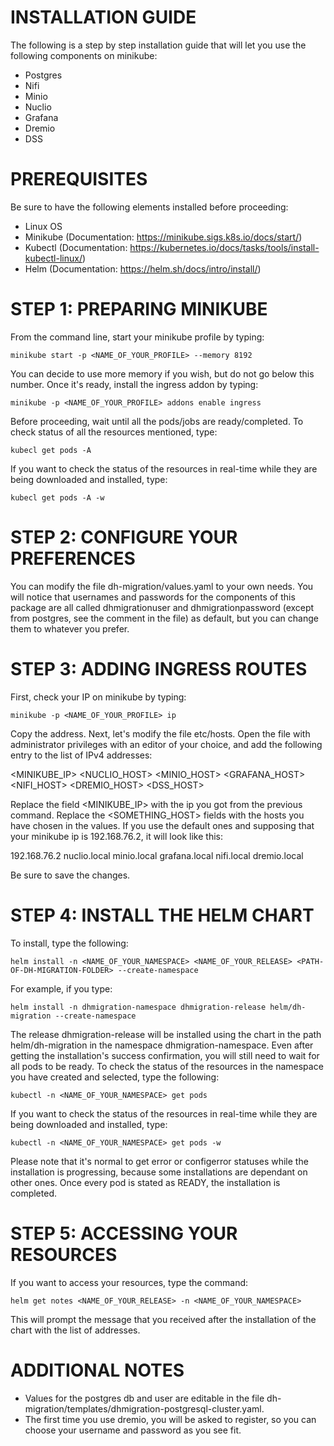 # INSTALLATION GUIDE
The following is a step by step installation guide that will let you use the following components on minikube:
-   Postgres
-   Nifi
-   Minio
-   Nuclio
-   Grafana
-   Dremio
-   DSS

# PREREQUISITES
Be sure to have the following elements installed before proceeding:
-   Linux OS
-   Minikube (Documentation: https://minikube.sigs.k8s.io/docs/start/)
-   Kubectl (Documentation: https://kubernetes.io/docs/tasks/tools/install-kubectl-linux/)
-   Helm (Documentation: https://helm.sh/docs/intro/install/)

# STEP 1: PREPARING MINIKUBE
From the command line, start your minikube profile by typing:

```
minikube start -p <NAME_OF_YOUR_PROFILE> --memory 8192
```

You can decide to use more memory if you wish, but do not go below this number.
Once it's ready, install the ingress addon by typing:

```
minikube -p <NAME_OF_YOUR_PROFILE> addons enable ingress
```

Before proceeding, wait until all the pods/jobs are ready/completed. To check status of all the resources mentioned, type:

```
kubecl get pods -A
```

If you want to check the status of the resources in real-time while they are being downloaded and installed, type:

```
kubecl get pods -A -w
```


# STEP 2: CONFIGURE YOUR PREFERENCES
You can modify the file dh-migration/values.yaml to your own needs.
You will notice that usernames and passwords for the components of this package are all called dhmigrationuser and dhmigrationpassword (except from postgres, see the comment in the file) as default, but you can change them to whatever you prefer.

# STEP 3: ADDING INGRESS ROUTES
First, check your IP on minikube by typing:

```
minikube -p <NAME_OF_YOUR_PROFILE> ip
```

Copy the address.
Next, let's modify the file etc/hosts.
Open the file with administrator privileges with an editor of your choice, and add the following entry to the list of IPv4 addresses:

<MINIKUBE_IP>    <NUCLIO_HOST> <MINIO_HOST> <GRAFANA_HOST> <NIFI_HOST> <DREMIO_HOST> <DSS_HOST>

Replace the field <MINIKUBE_IP> with the ip you got from the previous command.
Replace the <SOMETHING_HOST> fields with the hosts you have chosen in the values. If you use the default ones and supposing that your minikube ip is 192.168.76.2, it will look like this:

192.168.76.2   nuclio.local minio.local grafana.local nifi.local dremio.local 

Be sure to save the changes.

# STEP 4: INSTALL THE HELM CHART
To install, type the following:

```
helm install -n <NAME_OF_YOUR_NAMESPACE> <NAME_OF_YOUR_RELEASE> <PATH-OF-DH-MIGRATION-FOLDER> --create-namespace
```

For example, if you type:

```
helm install -n dhmigration-namespace dhmigration-release helm/dh-migration --create-namespace
```

The release dhmigration-release will be installed using the chart in the path helm/dh-migration in the namespace dhmigration-namespace.
Even after getting the installation's success confirmation, you will still need to wait for all pods to be ready. To check the status of the resources in the namespace you have created and selected, type the following:

```
kubectl -n <NAME_OF_YOUR_NAMESPACE> get pods
```

If you want to check the status of the resources in real-time while they are being downloaded and installed, type:

```
kubectl -n <NAME_OF_YOUR_NAMESPACE> get pods -w
```

Please note that it's normal to get error or configerror statuses while the installation is progressing, because some installations are dependant on other ones.
Once every pod is stated as READY, the installation is completed.

# STEP 5: ACCESSING YOUR RESOURCES
If you want to access your resources, type the command:

```
helm get notes <NAME_OF_YOUR_RELEASE> -n <NAME_OF_YOUR_NAMESPACE>
```

This will prompt the message that you received after the installation of the chart with the list of addresses.

# ADDITIONAL NOTES
- Values for the postgres db and user are editable in the file dh-migration/templates/dhmigration-postgresql-cluster.yaml.
- The first time you use dremio, you will be asked to register, so you can choose your username and password as you see fit.